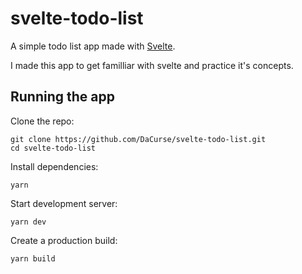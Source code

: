 # svelte-todo-list

A simple todo list app made with [Svelte](https://svelte.dev/).

I made this app to get familliar with svelte and practice it's concepts.

## Running the app

Clone the repo:

```
git clone https://github.com/DaCurse/svelte-todo-list.git
cd svelte-todo-list
```

Install dependencies:

```
yarn
```

Start development server:

```
yarn dev
```

Create a production build:

```
yarn build
```

